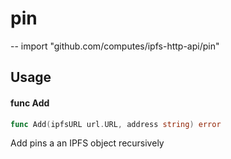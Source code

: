 # pin
--
    import "github.com/computes/ipfs-http-api/pin"


## Usage

#### func  Add

```go
func Add(ipfsURL url.URL, address string) error
```
Add pins a an IPFS object recursively
